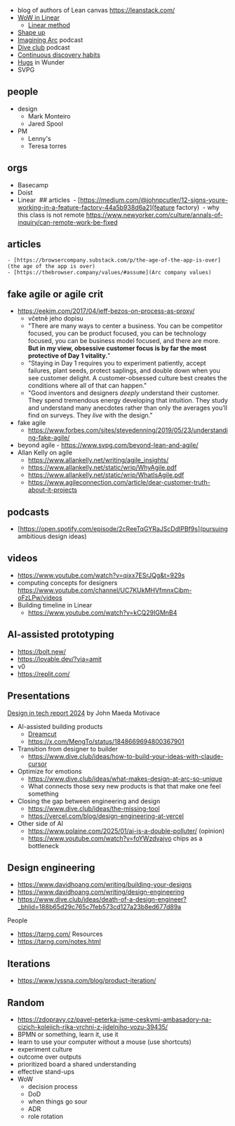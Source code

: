 - blog of authors of Lean canvas https://leanstack.com/
- [WoW in Linear](https://www.lennysnewsletter.com/p/how-linear-builds-product)
	- [Linear method](https://linear.app/method)
- [Shape up](https://basecamp.com/shapeup)
- [Imagining Arc](https://open.spotify.com/show/512srmQyB2LQTLVQzIsFV3) podcast
- [Dive club](https://open.spotify.com/show/6BuKkGfVR7FDaB3VPrN5fo) podcast
- [Continuous discovery habits](https://www.producttalk.org/)
- [Hugs](https://wunder.io/insights/positive-feedback-system-hugs) in Wunder
- SVPG
## people
- design
	- Mark Monteiro
	- Jared Spool
- PM
	- Lenny's
	- Teresa torres
## orgs
- Basecamp
- Doist
- Linear
 ## articles
 - [https://medium.com/@johnpcutler/12-signs-youre-working-in-a-feature-factory-44a5b938d6a2](feature factory)
 - why this class is not remote https://www.newyorker.com/culture/annals-of-inquiry/can-remote-work-be-fixed

## articles
	- [https://browsercompany.substack.com/p/the-age-of-the-app-is-over](the age of the app is over)
	- [https://thebrowser.company/values/#assume](Arc company values)

## fake agile or agile crit
- https://eekim.com/2017/04/jeff-bezos-on-process-as-proxy/
	- včetně jeho dopisu
	- "There are many ways to center a business. You can be competitor focused, you can be product focused, you can be technology focused, you can be business model focused, and there are more. **But in my view, obsessive customer focus is by far the most protective of Day 1 vitality.**"
	- "Staying in Day 1 requires you to experiment patiently, accept failures, plant seeds, protect saplings, and double down when you see customer delight. A customer-obsessed culture best creates the conditions where all of that can happen."
	- "Good inventors and designers _deeply_ understand their customer. They spend tremendous energy developing that intuition. They study and understand many anecdotes rather than only the averages you’ll find on surveys. They _live_ with the design."
- fake agile
	- https://www.forbes.com/sites/stevedenning/2019/05/23/understanding-fake-agile/
- beyond agile
		- https://www.svpg.com/beyond-lean-and-agile/
- Allan Kelly on agile
	- https://www.allankelly.net/writing/agile_insights/
	- https://www.allankelly.net/static/wrip/WhyAgile.pdf
	- https://www.allankelly.net/static/wrip/WhatIsAgile.pdf
	- https://www.agileconnection.com/article/dear-customer-truth-about-it-projects
## podcasts
- [https://open.spotify.com/episode/2cReeTqGYRaJScDdIPBf9s](pursuing ambitious design ideas)
## videos
- https://www.youtube.com/watch?v=qixx7ESrJQg&t=929s
- computing concepts for designers https://www.youtube.com/channel/UC7KUkMHVfmnxCibm-oFzLPw/videos
- Building timeline in Linear
	- https://www.youtube.com/watch?v=kCQ29IGMnB4
## AI-assisted prototyping
- https://bolt.new/
- https://lovable.dev/?via=amit
- v0
- https://replit.com/
## Presentations
[Design in tech report 2024](https://designintech.report/designintechreport-2024.html#/title-slide) by John Maeda
Motivace
- AI-assisted building products
	- [Dreamcut](https://dreamcut.ai/)
	- https://x.com/MengTo/status/1848669694800367901
- Transition from designer to builder
	- https://www.dive.club/ideas/how-to-build-your-ideas-with-claude-cursor
- Optimize for emotions
	- https://www.dive.club/ideas/what-makes-design-at-arc-so-unique
	- What connects those sexy new products is that that make one feel something
- Closing the gap between engineering and design
	- https://www.dive.club/ideas/the-missing-tool
	- https://vercel.com/blog/design-engineering-at-vercel
- Other side of AI
	- https://www.polaine.com/2025/01/ai-is-a-double-polluter/ (opinion)
	- https://www.youtube.com/watch?v=foYWzdvajvo chips as a bottleneck
## Design engineering
- https://www.davidhoang.com/writing/building-your-designs
- https://www.davidhoang.com/writing/design-engineering
- https://www.dive.club/ideas/death-of-a-design-engineer?_bhlid=188b65d29c765c7feb573cd127a23b8ed677d89a

People
- https://tarng.com/
Resources
 - https://tarng.com/notes.html
## Iterations
- https://www.lyssna.com/blog/product-iteration/
## Random
-  https://zdopravy.cz/pavel-peterka-jsme-ceskymi-ambasadory-na-cizich-kolejich-rika-vrchni-z-jidelniho-vozu-39435/
- BPMN or something, learn it, use it
- learn to use your computer without a mouse (use shortcuts)
- experiment culture
- outcome over outputs
- prioritized board a shared understanding
- effective stand-ups
- WoW
	- decision process
	- DoD
	- when things go sour
	- ADR
	- role rotation